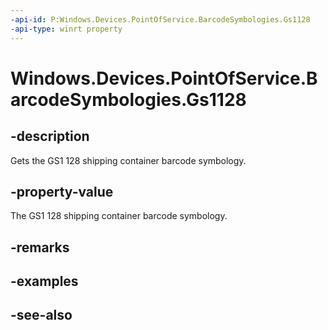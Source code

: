 ----api-id: P:Windows.Devices.PointOfService.BarcodeSymbologies.Gs1128
-api-type: winrt property
---<!-- Property syntaxpublic uint Gs1128 { get; }--># Windows.Devices.PointOfService.BarcodeSymbologies.Gs1128## -descriptionGets the GS1 128 shipping container barcode symbology.## -property-valueThe GS1 128 shipping container barcode symbology.## -remarks## -examples## -see-also